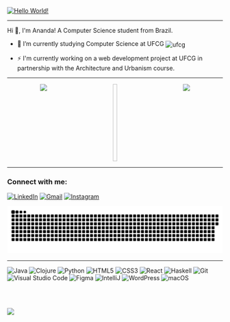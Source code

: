 <!-- Title -->
<a href="https://git.io/typing-svg">
  <img src="https://readme-typing-svg.demolab.com?font=Fira+Code&size=37&duration=3500&pause=2000&color=74FF73&center=true&vCenter=true&width=940&height=50&lines=Hello+World!" alt="Hello World!" />
</a>
    
---
    
<!-- Presentation -->
<p>
  Hi 👋, I'm Ananda! A Computer Science student from Brazil.

  - 🌱 I’m currently studying Computer Science at UFCG  <img width= 2.5% align="center" alt="ufcg" src="https://www.cdsa.ufcg.edu.br/images/logos/UFCG-Central-Selo-SemFundo.png" />

  - ⚡ I'm currently working on a web development project at UFCG in partnership with the Architecture and Urbanism course.
</p>

---

<!-- Stats -->
<div align="center" style="display: flex; justify-content: space-around;">
  <img height="180em" src="https://github-readme-stats-sigma-five.vercel.app/api?username=4nandaw&show_icons=true&theme=dark&include_all_commits=true&count_private=true"/>
  <img width="10em"/>
  <img height="180em" src="https://github-readme-stats-sigma-five.vercel.app/api/top-langs/?username=4nandaw&layout=compact&theme=dark"/>
</div>

---

<!-- Connect with me --> 
<h3 align="left">Connect with me:</h3>

[![LinkedIn](https://img.shields.io/badge/LinkedIn-0077B5?style=for-the-badge&logo=linkedin&logoColor=white)](https://www.linkedin.com/in/anandavilarvidal/)
[![Gmail](https://img.shields.io/badge/Gmail-A52A2A?style=for-the-badge&logo=gmail&logoColor=white)](mailto:ananda.vilar.vidal@ccc.ufcg.edu.br)
[![Instagram](https://img.shields.io/badge/Instagram-9932CC?style=for-the-badge&logo=instagram&logoColor=white)](https://www.instagram.com/anandaavilar/)

<!-- Snake -->
<picture>
  <source media="(prefers-color-scheme: dark)" srcset="https://raw.githubusercontent.com/4nandaw/4nandaw/output/github-contribution-grid-snake-dark.svg">
  <source media="(prefers-color-scheme: light)" srcset="https://raw.githubusercontent.com/4nandaw/4nandaw/output/github-contribution-grid-snake.svg">
  <img alt="github contribution grid snake animation" src="https://raw.githubusercontent.com/4nandaw/4nandaw/output/github-contribution-grid-snake.svg">
</picture>

---

![Java](https://img.shields.io/badge/java-%23ED8B00.svg?style=for-the-badge&logo=openjdk&logoColor=white)
![Clojure](https://img.shields.io/badge/Clojure-%23Clojure.svg?style=for-the-badge&logo=Clojure&logoColor=Clojure)
![Python](https://img.shields.io/badge/python-3670A0?style=for-the-badge&logo=python&logoColor=ffdd54)
![HTML5](https://img.shields.io/badge/HTML5-E34F26?style=for-the-badge&logo=html5&logoColor=white)
![CSS3](https://img.shields.io/badge/CSS3-1572B6?style=for-the-badge&logo=css3&logoColor=white)
![React](https://img.shields.io/badge/react-%2320232a.svg?style=for-the-badge&logo=react&logoColor=%2361DAFB)
![Haskell](https://img.shields.io/badge/Haskell-5e5086?style=for-the-badge&logo=haskell&logoColor=white)
![Git](https://img.shields.io/badge/GIT-E44C30?style=for-the-badge&logo=git&logoColor=white)
![Visual Studio Code](https://img.shields.io/badge/Visual%20Studio%20Code-0078d7.svg?style=for-the-badge&logo=visual-studio-code&logoColor=white)
![Figma](https://img.shields.io/badge/figma-%23F24E1E.svg?style=for-the-badge&logo=figma&logoColor=white)
![IntelliJ](https://img.shields.io/badge/IntelliJIDEA-000000.svg?style=for-the-badge&logo=intellij&logoColor=white)
![WordPress](https://img.shields.io/badge/WordPress-%23117AC9.svg?style=for-the-badge&logo=WordPress&logoColor=white)
![macOS](https://img.shields.io/badge/mac%20os-000000?style=for-the-badge&logo=macos&logoColor=F0F0F0)

<br>
<br>

[![](https://visitcount.itsvg.in/api?id=4nandaw&label=Profile%20Views&color=12&icon=5&pretty=false)](https://visitcount.itsvg.in)
